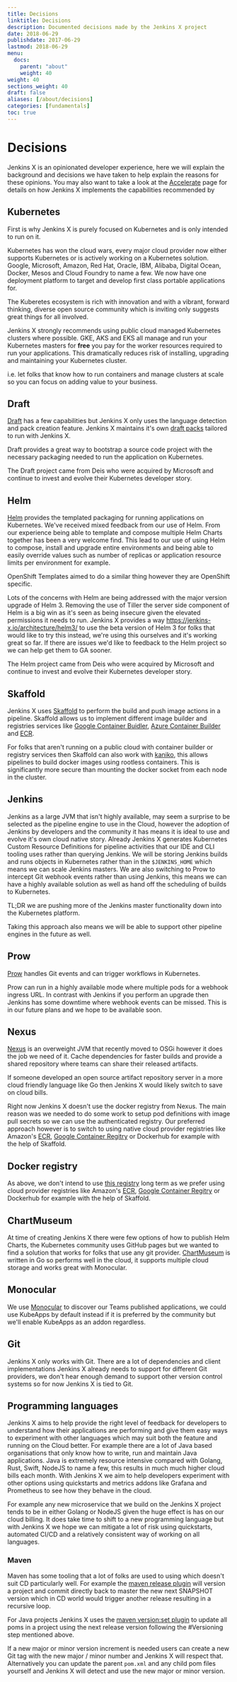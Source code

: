 ```yaml
---
title: Decisions
linktitle: Decisions
description: Documented decisions made by the Jenkins X project
date: 2018-06-29
publishdate: 2017-06-29
lastmod: 2018-06-29
menu:
  docs:
    parent: "about"
    weight: 40
weight: 40
sections_weight: 40
draft: false
aliases: [/about/decisions]
categories: [fundamentals]
toc: true
---
```


# Decisions

Jenkins X is an opinionated developer experience, here we will explain the background and decisions we have taken to help explain the reasons for these opinions.  You may also want to take a look at the [Accelerate](https://jenkins-x.io/about/opinions/) page for details on how Jenkins X implements the capabilities recommended by 

## Kubernetes

First is why Jenkins X is purely focused on Kubernetes and is only intended to run on it.

Kubernetes has won the cloud wars, every major cloud provider now either supports Kubernetes or is actively working on a Kubernetes solution.  Google, Microsoft, Amazon, Red Hat, Oracle, IBM, Alibaba, Digital Ocean, Docker, Mesos and Cloud Foundry to name a few.  We now have one deployment platform to target and develop first class portable applications for.

The Kuberetes ecosystem is rich with innovation and with a vibrant, forward thinking, diverse open source community which is inviting only suggests great things for all involved.

Jenkins X strongly recommends using public cloud managed Kubernetes clusters where possible. GKE, AKS and EKS all manage and run your Kubernetes masters for __free__ you pay for the worker resources required to run your applications.  This dramatically reduces risk of installing, upgrading and maintaining your Kubernetes cluster.  

i.e. let folks that know how to run containers and manage clusters at scale so you can focus on adding value to your business.


## Draft

[Draft](https://draft.sh) has a few capabilities but Jenkins X only uses the language detection and pack creation feature.  Jenkins X maintains it's own [draft packs](https://github.com/jenkins-x-buildpacks/jenkins-x-kubernetes) tailored to run with Jenkins X.

Draft provides a great way to bootstrap a source code project with the necessary packaging needed to run the application on Kubernetes.

The Draft project came from Deis who were acquired by Microsoft and continue to invest and evolve their Kubernetes developer story.

## Helm

[Helm](https://helm.sh) provides the templated packaging for running applications on Kubernetes.  We've received mixed feedback from our use of Helm.  From our experience being able to template and compose multiple Helm Charts together has been a very welcome find. This lead to our use of using Helm to compose, install and upgrade entire environments and being able to easily override values such as number of replicas or application resource limits per environment for example.

OpenShift Templates aimed to do a similar thing however they are OpenShift specific.

Lots of the concerns with Helm are being addressed with the major version upgrade of Helm 3.  Removing the use of Tiller the server side component of Helm is a big win as it's seen as being insecure given the elevated permissions it needs to run.  Jenkins X provides a way https://jenkins-x.io/architecture/helm3/ to use the beta version of Helm 3 for folks that would like to try this instead, we're using this ourselves and it's working great so far.  If there are issues we'd like to feedback to the Helm project so we can help get them to GA sooner.

The Helm project came from Deis who were acquired by Microsoft and continue to invest and evolve their Kubernetes developer story.

## Skaffold

Jenkins X uses [Skaffold](https://github.com/GoogleContainerTools/skaffold) to perform the build and push image actions in a pipeline.  Skaffold allows us to implement different image builder and registries services like [Google Container Buidler](https://cloud.google.com/container-builder/), [Azure Container Builder](https://github.com/Azure/acr-builder) and [ECR](https://aws.amazon.com/ecr/).  

For folks that aren't running on a public cloud with container builder or registry services then Skaffold can also work with [kaniko](https://github.com/GoogleContainerTools/kaniko), this allows pipelines to build docker images using rootless containers.  This is significantly more secure than mounting the docker socket from each node in the cluster.

## Jenkins

Jenkins as a large JVM that isn't highly available, may seem a surprise to be selected as the pipeline engine to use in the Cloud, however the adoption of Jenkins by developers and the community it has means it is ideal to use and evolve it's own cloud native story.  Already Jenkins X generates Kubernetes Custom Resource Definitions for pipeline activities that our IDE and CLI tooling uses rather than querying Jenkins.  We will be storing Jenkins builds and runs objects in Kubernetes rather than in the `$JENKINS_HOME` which means we can scale Jenkins masters.  We are also switching to Prow to intercept Git webhook events rather than using Jenkins, this means we can have a highly available solution as well as hand off the scheduling of builds to Kubernetes.  

TL;DR we are pushing more of the Jenkins master functionality down into the Kubernetes platform.

Taking this approach also means we will be able to support other pipeline engines in the future as well.

## Prow

[Prow](https://github.com/kubernetes/test-infra/tree/master/prow) handles Git events and can trigger workflows in Kubernetes.

Prow can run in a highly available mode where multiple pods for a webhook ingress URL.  In contrast with Jenkins if you perform an upgrade then Jenkins has some downtime where webhook events can be missed.  This is in our future plans and we hope to be available soon.

## Nexus

[Nexus](https://help.sonatype.com/repomanager3) is an overweight JVM that recently moved to OSGi however it does the job we need of it.  Cache dependencies for faster builds and provide a shared repository where teams can share their released artifacts.  

If someone developed an open source artifact repository server in a more cloud friendly language like Go then Jenkins X would likely switch to save on cloud bills.

Right now Jenkins X doesn't use the docker registry from Nexus.  The main reason was we needed to do some work to setup pod definitions with image pull secrets so we can use the authenticated registry.  Our preferred approach however is to switch to using native cloud provider registries like Amazon's [ECR](https://aws.amazon.com/ecr/), [Google Container Regitry](https://cloud.google.com/container-registry/) or Dockerhub for example with the help of Skaffold.

## Docker registry

As above, we don't intend to use [this registry](https://github.com/kubernetes/charts/tree/master/stable/docker-registry) long term as we prefer using cloud provider registries like Amazon's [ECR](https://aws.amazon.com/ecr/), [Google Container Regitry](https://cloud.google.com/container-registry/) or Dockerhub for example with the help of Skaffold.

## ChartMuseum

At time of creating Jenkins X there were few options of how to publish Helm Charts, the Kubernetes community uses GitHub pages but we wanted to find a solution that works for folks that use any git provider.  [ChartMuseum](https://github.com/kubernetes-helm/chartmuseum) is written in Go so performs well in the cloud, it supports multiple cloud storage and works great with Monocular.

## Monocular

We use [Monocular](https://github.com/kubernetes-helm/monocular) to discover our Teams published applications, we could use KubeApps by default instead if it is preferred by the community but we'll enable KubeApps as an addon regardless.

## Git

Jenkins X only works with Git.  There are a lot of dependencies and client implementations Jenkins X already needs to support for different Git providers, we don't hear enough demand to support other version control systems so for now Jenkins X is tied to Git.

## Programming languages

Jenkins X aims to help provide the right level of feedback for developers to understand how their applications are performing and give them easy ways to experiment with other languages which may suit both the feature and running on the Cloud better.  For example there are a lot of Java based organisations that only know how to write, run and maintain Java applications.  Java is extremely resource intensive compared with Golang, Rust, Swift, NodeJS to name a few, this results in much much higher cloud bills each month.  With Jenkins X we aim to help developers experiment with other options using quickstarts and metrics addons like Grafana and Prometheus to see how they behave in the cloud.

For example any new microservice that we build on the Jenkins X project tends to be in either Golang or NodeJS given the huge effect is has on our cloud billing.  It does take time to shift to a new programming language but with Jenkins X we hope we can mitigate a lot of risk using quickstarts, automated CI/CD and a relatively consistent way of working on all languages.

### Maven

Maven has some tooling that a lot of folks are used to using which doesn't suit CD particularly well.  For example the [maven release plugin](http://maven.apache.org/maven-release/maven-release-plugin/) will version a project and commit directly back to master the new next SNAPSHOT version which in CD world would trigger another release resulting in a recursive loop.

For Java projects Jenkins X uses the [maven version:set plugin](https://www.mojohaus.org/versions-maven-plugin/set-mojo.html) to update all poms in a project using the next release version following the #Versioning step mentioned above.

If a new major or minor version increment is needed users can create a new Git tag with the new major / minor number and Jenkins X will respect that.  Alternatively you can update the parent `pom.xml` and any child pom files yourself and Jenkins X will detect and use the new major or minor version.
